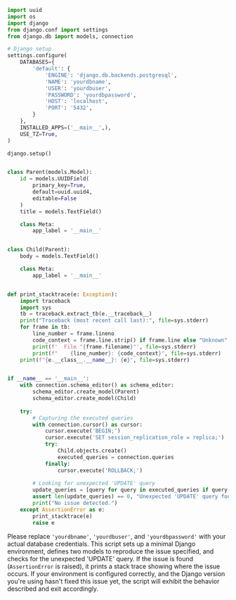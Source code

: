 ```python
import uuid
import os
import django
from django.conf import settings
from django.db import models, connection

# Django setup
settings.configure(
    DATABASES={
        'default': {
            'ENGINE': 'django.db.backends.postgresql',
            'NAME': 'yourdbname',
            'USER': 'yourdbuser',
            'PASSWORD': 'yourdbpassword',
            'HOST': 'localhost',
            'PORT': '5432',
        }
    },
    INSTALLED_APPS=('__main__',),
    USE_TZ=True,
)

django.setup()


class Parent(models.Model):
    id = models.UUIDField(
        primary_key=True,
        default=uuid.uuid4,
        editable=False
    )
    title = models.TextField()

    class Meta:
        app_label = '__main__'


class Child(Parent):
    body = models.TextField()

    class Meta:
        app_label = '__main__'


def print_stacktrace(e: Exception):
    import traceback
    import sys
    tb = traceback.extract_tb(e.__traceback__)
    print("Traceback (most recent call last):", file=sys.stderr)
    for frame in tb:
        line_number = frame.lineno
        code_context = frame.line.strip() if frame.line else "Unknown"
        print(f'  File "{frame.filename}"', file=sys.stderr)
        print(f"    {line_number}: {code_context}", file=sys.stderr)
    print(f"{e.__class__.__name__}: {e}", file=sys.stderr)


if __name__ == '__main__':
    with connection.schema_editor() as schema_editor:
        schema_editor.create_model(Parent)
        schema_editor.create_model(Child)
    
    try:
        # Capturing the executed queries
        with connection.cursor() as cursor:
            cursor.execute('BEGIN;')
            cursor.execute('SET session_replication_role = replica;')  # Disable triggers to keep track of raw queries
            try:
                Child.objects.create()
                executed_queries = connection.queries
            finally:
                cursor.execute('ROLLBACK;')
        
        # Looking for unexpected 'UPDATE' query
        update_queries = [query for query in executed_queries if query['sql'].startswith('UPDATE')]
        assert len(update_queries) == 0, "Unexpected 'UPDATE' query found"
        print("No issue detected.")
    except AssertionError as e:
        print_stacktrace(e)
        raise e
```

Please replace `'yourdbname'`, `'yourdbuser'`, and `'yourdbpassword'` with your actual database credentials. This script sets up a minimal Django environment, defines two models to reproduce the issue specified, and checks for the unexpected 'UPDATE' query. If the issue is found (`AssertionError` is raised), it prints a stack trace showing where the issue occurs. If your environment is configured correctly, and the Django version you're using hasn't fixed this issue yet, the script will exhibit the behavior described and exit accordingly.